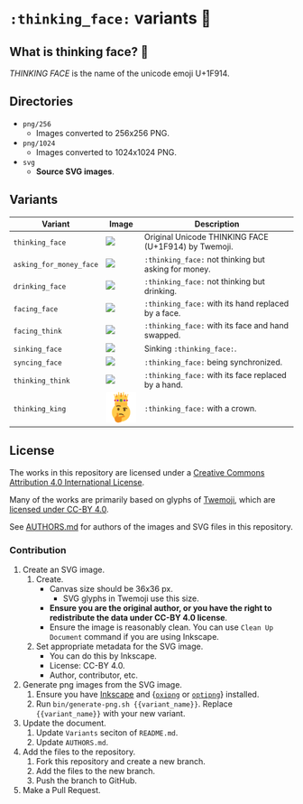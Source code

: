# `:thinking_face:` variants 🤔

## What is thinking face? 🤔

_THINKING FACE_ is the name of the unicode emoji U+1F914.

## Directories

* `png/256`
    + Images converted to 256x256 PNG.
* `png/1024`
    + Images converted to 1024x1024 PNG.
* `svg`
    + **Source SVG images**.

## Variants

<!-- GitHub renders usual texts in README.md with 16px font. -->
| Variant | Image | Description |
|---------|-------|-------------|
| `thinking_face` | <img src="svg/thinking_face.svg" width="64"/> | Original Unicode THINKING FACE (U+1F914) by Twemoji. |
| `asking_for_money_face` | <img src="svg/asking_for_money_face.svg" width="64"/> | `:thinking_face:` not thinking but asking for money. |
| `drinking_face` | <img src="svg/drinking_face.svg" width="64"/> | `:thinking_face:` not thinking but drinking. |
| `facing_face` | <img src="svg/facing_face.svg" width="64"/> | `:thinking_face:` with its hand replaced by a face. |
| `facing_think` | <img src="svg/facing_think.svg" width="64"/> | `:thinking_face:` with its face and hand swapped. |
| `sinking_face` | <img src="svg/sinking_face.svg" width="64"/> | Sinking `:thinking_face:`. |
| `syncing_face` | <img src="svg/syncing_face.svg" width="64"/> | `:thinking_face:` being synchronized. |
| `thinking_think` | <img src="svg/thinking_think.svg" width="64"/> | `:thinking_face:` with its face replaced by a hand. |
| `thinking_king` | <img src="svg/thinking_king.svg" width="64"/> | `:thinking_face:` with a crown. |

## License

The works in this repository are licensed under a
[Creative Commons Attribution 4.0 International License](https://creativecommons.org/licenses/by/4.0/deed).

Many of the works are primarily based on glyphs of [Twemoji](https://twemoji.twitter.com/),
which are [licensed under CC-BY 4.0](https://github.com/twitter/twemoji/blob/v13.0.0/LICENSE-GRAPHICS).

See [AUTHORS.md](AUTHORS.md) for authors of the images and SVG files in this repository.

### Contribution

1. Create an SVG image.
    1. Create.
        + Canvas size should be 36x36 px.
            - SVG glyphs in Twemoji use this size.
        + **Ensure you are the original author, or you have the right to
          redistribute the data under CC-BY 4.0 license**.
        + Ensure the image is reasonably clean.
          You can use `Clean Up Document` command if you are using Inkscape.
    2. Set appropriate metadata for the SVG image.
        + You can do this by Inkscape.
        + License: CC-BY 4.0.
        + Author, contributor, etc.
2. Generate png images from the SVG image.
    1. Ensure you have [Inkscape](https://inkscape.org/) and
      {[`oxipng`](https://github.com/shssoichiro/oxipng/) or [`optipng`](http://optipng.sourceforge.net/)} installed.
    2. Run `bin/generate-png.sh {{variant_name}}`.
      Replace `{{variant_name}}` with your new variant.
3. Update the document.
    1. Update `Variants` seciton of `README.md`.
    2. Update `AUTHORS.md`.
4. Add the files to the repository.
    1. Fork this repository and create a new branch.
    2. Add the files to the new branch.
    3. Push the branch to GitHub.
5. Make a Pull Request.
